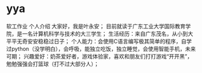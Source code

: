 # yya
软工作业
个人介绍 
大家好，我是叶永安； 
目前就读于广东工业大学国际教育学院，是一名计算机科学与技术的大三学生； 
生活经历：来自广东茂名，从小到大平平无奇安安稳稳过日子； 
个人能力：会使用C语言编写极其简单的程序，自学过python（没学明白），会呼吸，能独立吃饭，独立睡觉，会使用智能手机，未来可期； 
兴趣爱好：奶茶爱好者，游戏体验家，喜欢和朋友们打打游戏“开开黑”，勉勉强强会打篮球（打不过大部分人）； 

